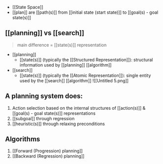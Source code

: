 - [[State Space]]
- [[plan]] are [[path(s)]] from [[initial state (start state)]] to [[goal(s) - goal state(s)]]

## [[planning]] vs [[search]]
>	main difference = [[state(s)]] representation
- [[planning]] 
	- [[state(s)]] (typically the [[Structured Representation]]): structural information used by [[planning]] [[algorithm]]
- [[search]]  
	- [[state(s)]] (typically the [[Atomic Representation]]): single entity used by the [[search]] [[algorithm]]
![[Untitled 5.png]]
## A planning system does:
1. Action selection based on the internal structures of [[action(s)]] & [[goal(s) - goal state(s)]] representations
2. [[subgoal]] through regression
3. [[heuristic(s)]] through relaxing preconditions

## Algorithms
1. [[Forward (Progression) planning]]
2. [[Backward (Regression) planning]]